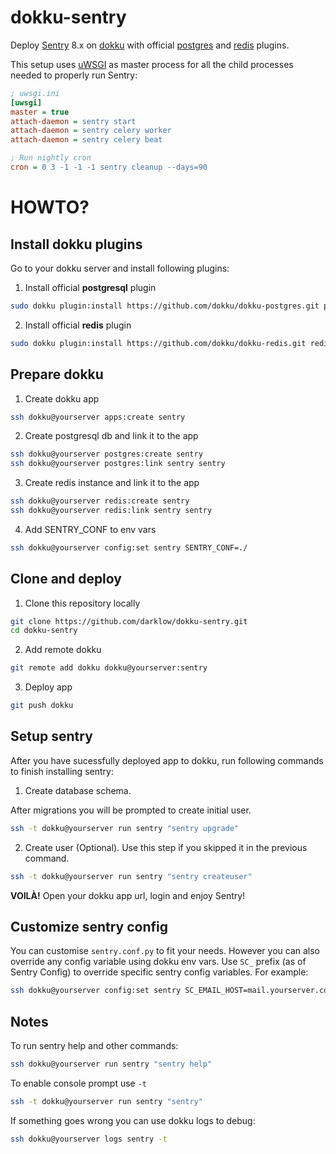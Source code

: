 # dokku-sentry

Deploy [Sentry](https://github.com/getsentry/sentry) 8.x on [dokku](http://dokku.viewdocs.io/dokku/) with official [postgres](https://github.com/dokku/dokku-postgres) and [redis](https://github.com/dokku/dokku-redis) plugins.

This setup uses [uWSGI](https://uwsgi-docs.readthedocs.org/en/latest/) as master process for all the child processes needed to properly run Sentry:

```ini
; uwsgi.ini
[uwsgi]
master = true
attach-daemon = sentry start
attach-daemon = sentry celery worker
attach-daemon = sentry celery beat

; Run nightly cron
cron = 0 3 -1 -1 -1 sentry cleanup --days=90
```

# HOWTO?

## Install dokku plugins

Go to your dokku server and install following plugins:


1) Install official **postgresql** plugin
```bash
sudo dokku plugin:install https://github.com/dokku/dokku-postgres.git postgres
```

2) Install official **redis** plugin
```bash
sudo dokku plugin:install https://github.com/dokku/dokku-redis.git redis

```

## Prepare dokku


1) Create dokku app
```bash
ssh dokku@yourserver apps:create sentry
```

2) Create postgresql db and link it to the app
```bash
ssh dokku@yourserver postgres:create sentry
ssh dokku@yourserver postgres:link sentry sentry
```

3) Create redis instance and link it to the app
```bash
ssh dokku@yourserver redis:create sentry
ssh dokku@yourserver redis:link sentry sentry
```

4) Add SENTRY_CONF to env vars
```bash
ssh dokku@yourserver config:set sentry SENTRY_CONF=./
```

## Clone and deploy

1) Clone this repository locally
```bash
git clone https://github.com/darklow/dokku-sentry.git
cd dokku-sentry
```

2) Add remote dokku
```bash
git remote add dokku dokku@yourserver:sentry
```

3) Deploy app
```bash
git push dokku
```

## Setup sentry

After you have sucessfully deployed app to dokku, run following commands to finish installing sentry:

1) Create database schema. 

After migrations you will be prompted to create initial user.

```bash
ssh -t dokku@yourserver run sentry "sentry upgrade"
```

2) Create user (Optional). Use this step if you skipped it in the previous command.
```bash
ssh -t dokku@yourserver run sentry "sentry createuser"
```

**VOILÀ!** Open your dokku app url, login and enjoy Sentry!


## Customize sentry config

You can customise `sentry.conf.py` to fit your needs. However you can also override any config variable using dokku env vars. Use `SC_` prefix (as of Sentry Config) to override specific sentry config variables. For example:

```bash
ssh dokku@yourserver config:set sentry SC_EMAIL_HOST=mail.yourserver.com SC_EMAIL_HOST_USER=sentry@yourserver.com SC_EMAIL_HOST_PASSWORD=XYZ123 SC_SERVER_EMAIL=sentry@yourserver.com SC_EMAIL_USE_TLS=True
```


## Notes

To run sentry help and other commands:

```bash
ssh dokku@yourserver run sentry "sentry help"
```

To enable console prompt use `-t`

```bash
ssh -t dokku@yourserver run sentry "sentry"
```

If something goes wrong you can use dokku logs to debug:

```bash
ssh dokku@yourserver logs sentry -t
```

